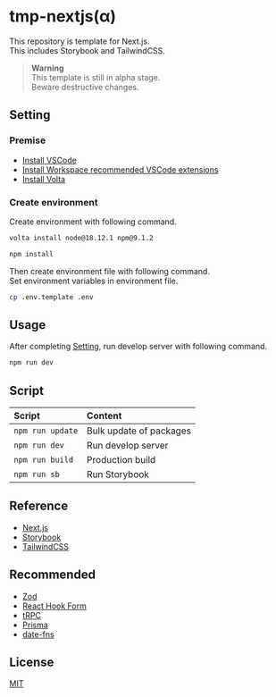 # tmp-nextjs(α)

This repository is template for Next.js.  
This includes Storybook and TailwindCSS.  

> **Warning**  
> This template is still in alpha stage.  
> Beware destructive changes.  

<h2 id="setting">Setting</h2>

<h3>Premise</h3>

- [Install VSCode](https://azure.microsoft.com/ja-jp/products/visual-studio-code/)
- [Install Workspace recommended VSCode extensions](https://code.visualstudio.com/docs/editor/extension-marketplace#_workspace-recommended-extensions)
- [Install Volta](https://docs.volta.sh/guide/getting-started)

<h3>Create environment</h3>

Create environment with following command.  

```zsh
volta install node@18.12.1 npm@9.1.2

npm install
```

Then create environment file with following command.  
Set environment variables in environment file.  

```zsh
cp .env.template .env
```

## Usage

After completing [Setting](./README.md#setting), run develop server with following command.  

```zsh
npm run dev
```

## Script

| Script | Content |
|:-------|:--------|
| `npm run update`| Bulk update of packages |
| `npm run dev` | Run develop server |
| `npm run build` | Production build |
| `npm run sb` | Run Storybook |

## Reference

- [Next.js](https://nextjs.org/)
- [Storybook](https://storybook.js.org/)
- [TailwindCSS](https://tailwindui.com/)

## Recommended

- [Zod](https://zod.dev/)
- [React Hook Form](https://react-hook-form.com/)
- [tRPC](https://trpc.io/)
- [Prisma](https://www.prisma.io/)
- [date-fns](https://date-fns.org/)

## License

[MIT](https://opensource.org/licenses/MIT)
